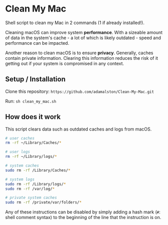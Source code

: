 # Clean My Mac

Shell script to clean my Mac in 2 commands (1 if already installed!).

Cleaning macOS can improve system **performance**.  With a sizeable amount of data in the system's cache - a lot of which is likely outdated - speed and performance can be impacted.

Another reason to clean macOS is to ensure **privacy**. Generally, caches contain private information. Clearing this information reduces the risk of it getting out if your system is compromised in any context.

## Setup / Installation

Clone this repository: `https://github.com/adamalston/Clean-My-Mac.git`

Run: `sh clean_my_mac.sh`

## How does it work

This script clears data such as outdated caches and logs from macOS.

```bash
# user caches
rm -rf ~/Library/Caches/*

# user logs
rm -rf ~/Library/logs/*

# system caches
sudo rm -rf /Library/Caches/*

# system logs
sudo rm -rf /Library/logs/*
sudo rm -rf /var/log/*

# private system caches
sudo rm -rf /private/var/folders/*
```

Any of these instructions can be disabled by simply adding a hash mark (`#`: shell comment syntax) to the beginning of the line that the instruction is on.
